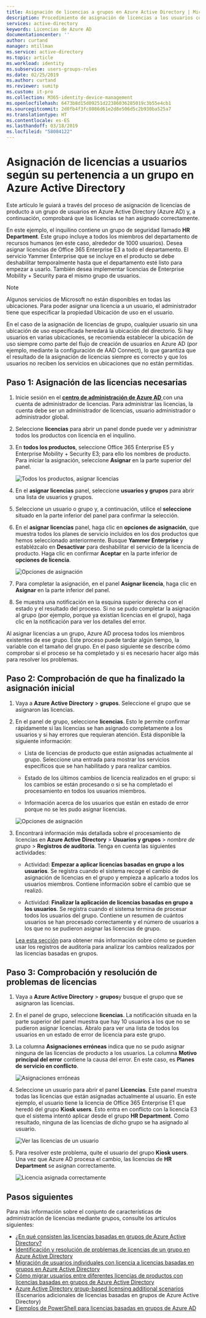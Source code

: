 ```yaml
---
title: Asignación de licencias a grupos en Azure Active Directory | Microsoft Docs
description: Procedimiento de asignación de licencias a los usuarios con las licencias de grupos de Azure Active Directory
services: active-directory
keywords: Licencias de Azure AD
documentationcenter: ''
author: curtand
manager: mtillman
ms.service: active-directory
ms.topic: article
ms.workload: identity
ms.subservice: users-groups-roles
ms.date: 02/25/2019
ms.author: curtand
ms.reviewer: sumitp
ms.custom: it-pro
ms.collection: M365-identity-device-management
ms.openlocfilehash: 6473b8d15d09251d22386036285019c3b55e4cb1
ms.sourcegitcommit: 2d0fb4f3fc8086d61e2d8e506d5c2b930ba525a7
ms.translationtype: HT
ms.contentlocale: es-ES
ms.lasthandoff: 03/18/2019
ms.locfileid: "58084122"
---
```

# <a name="assign-licenses-to-users-by-group-membership-in-azure-active-directory"></a>Asignación de licencias a usuarios según su pertenencia a un grupo en Azure Active Directory

Este artículo le guiará a través del proceso de asignación de licencias de producto a un grupo de usuarios en Azure Active Directory (Azure AD) y, a continuación, comprobará que las licencias se han asignado correctamente.

En este ejemplo, el inquilino contiene un grupo de seguridad llamado **HR Department**. Este grupo incluye a todos los miembros del departamento de recursos humanos (en este caso, alrededor de 1000 usuarios). Desea asignar licencias de Office 365 Enterprise E3 a todo el departamento. El servicio Yammer Enterprise que se incluye en el producto se debe deshabilitar temporalmente hasta que el departamento esté listo para empezar a usarlo. También desea implementar licencias de Enterprise Mobility + Security para el mismo grupo de usuarios.

> [!NOTE]
> Algunos servicios de Microsoft no están disponibles en todas las ubicaciones. Para poder asignar una licencia a un usuario, el administrador tiene que especificar la propiedad Ubicación de uso en el usuario.
> 
> En el caso de la asignación de licencias de grupo, cualquier usuario sin una ubicación de uso especificada heredará la ubicación del directorio. Si hay usuarios en varias ubicaciones, se recomienda establecer la ubicación de uso siempre como parte del flujo de creación de usuarios en Azure AD (por ejemplo, mediante la configuración de AAD Connect), lo que garantiza que el resultado de la asignación de licencias siempre es correcto y que los usuarios no reciben los servicios en ubicaciones que no están permitidas.

## <a name="step-1-assign-the-required-licenses"></a>Paso 1: Asignación de las licencias necesarias

1. Inicie sesión en el [ **centro de administración de Azure AD** ](https://aad.portal.azure.com) con una cuenta de administrador de licencias. Para administrar las licencias, la cuenta debe ser un administrador de licencias, usuario administrador o administrador global.

2. Seleccione **licencias** para abrir un panel donde puede ver y administrar todos los productos con licencia en el inquilino.

4. En **todos los productos**, seleccione Office 365 Enterprise E5 y Enterprise Mobility + Security E3; para ello los nombres de producto. Para iniciar la asignación, seleccione **Asignar** en la parte superior del panel.

   ![Todos los productos, asignar licencias](./media/licensing-groups-assign/all-products-assign.png)
  
5. En el **asignar licencias** panel, seleccione **usuarios y grupos** para abrir una lista de usuarios y grupos.

6. Seleccione un usuario o grupo y, a continuación, utilice el **seleccione** situado en la parte inferior del panel para confirmar la selección.

7. En el **asignar licencias** panel, haga clic en **opciones de asignación**, que muestra todos los planes de servicio incluidos en los dos productos que hemos seleccionado anteriormente. Busque **Yammer Enterprise** y establézcalo en **Desactivar** para deshabilitar el servicio de la licencia de producto. Haga clic en confirmar **Aceptar** en la parte inferior de **opciones de licencia**.

   ![Opciones de asignación](./media/licensing-groups-assign/assignment-options.png)
  
8. Para completar la asignación, en el panel **Asignar licencia**, haga clic en **Asignar** en la parte inferior del panel.

9. Se muestra una notificación en la esquina superior derecha con el estado y el resultado del proceso. Si no se pudo completar la asignación al grupo (por ejemplo, porque ya existían licencias en el grupo), haga clic en la notificación para ver los detalles del error.

Al asignar licencias a un grupo, Azure AD procesa todos los miembros existentes de ese grupo. Este proceso puede tardar algún tiempo, la variable con el tamaño del grupo. En el paso siguiente se describe cómo comprobar si el proceso se ha completado y si es necesario hacer algo más para resolver los problemas.

## <a name="step-2-verify-that-the-initial-assignment-has-finished"></a>Paso 2: Comprobación de que ha finalizado la asignación inicial

1. Vaya a **Azure Active Directory** > **grupos**. Seleccione el grupo que se asignaron las licencias.

2. En el panel de grupo, seleccione **licencias**. Esto le permite confirmar rápidamente si las licencias se han asignado completamente a los usuarios y si hay errores que requieran atención. Está disponible la siguiente información:

   - Lista de licencias de producto que están asignadas actualmente al grupo. Seleccione una entrada para mostrar los servicios específicos que se han habilitado y para realizar cambios.

   - Estado de los últimos cambios de licencia realizados en el grupo: si los cambios se están procesando o si se ha completado el procesamiento en todos los usuarios miembros.

   - Información acerca de los usuarios que están en estado de error porque no se les pudo asignar licencias.

   ![Opciones de asignación](./media/licensing-groups-assign/assignment-errors.png)

3. Encontrará información más detallada sobre el procesamiento de licencias en **Azure Active Directory** > **Usuarios y grupos** > *nombre de grupo* > **Registros de auditoría**. Tenga en cuenta las siguientes actividades:

   - Actividad: **Empezar a aplicar licencias basadas en grupo a los usuarios**. Se registra cuando el sistema recoge el cambio de asignación de licencias en el grupo y empieza a aplicarlo a todos los usuarios miembros. Contiene información sobre el cambio que se realizó.

   - Actividad: **Finalizar la aplicación de licencias basadas en grupo a los usuarios**. Se registra cuando el sistema termina de procesar todos los usuarios del grupo. Contiene un resumen de cuántos usuarios se han procesado correctamente y el número de usuarios a los que no se pudieron asignar las licencias de grupo.

   [Lea esta sección](licensing-group-advanced.md#use-audit-logs-to-monitor-group-based-licensing-activity) para obtener más información sobre cómo se pueden usar los registros de auditoría para analizar los cambios realizados por las licencias basadas en grupos.

## <a name="step-3-check-for-license-problems-and-resolve-them"></a>Paso 3: Comprobación y resolución de problemas de licencias

1. Vaya a **Azure Active Directory** > **grupos**y busque el grupo que se asignaron las licencias.
2. En el panel de grupo, seleccione **licencias**. La notificación situada en la parte superior del panel muestra que hay 10 usuarios a los que no se pudieron asignar licencias. Ábralo para ver una lista de todos los usuarios en un estado de error de licencia para este grupo.
3. La columna **Asignaciones erróneas** indica que no se pudo asignar ninguna de las licencias de producto a los usuarios. La columna **Motivo principal del error** contiene la causa del error. En este caso, es **Planes de servicio en conflicto**.

   ![Asignaciones erróneas](./media/licensing-groups-assign/failed-assignments.png)

4. Seleccione un usuario para abrir el panel **Licencias**. Este panel muestra todas las licencias que están asignadas actualmente al usuario. En este ejemplo, el usuario tiene la licencia de Office 365 Enterprise E1 que heredó del grupo **Kiosk users**. Esto entra en conflicto con la licencia E3 que el sistema intentó aplicar desde el grupo **HR Department**. Como resultado, ninguna de las licencias de dicho grupo se ha asignado al usuario.

   ![Ver las licencias de un usuario](./media/licensing-groups-assign/user-license-view.png)

5. Para resolver este problema, quite el usuario del grupo **Kiosk users**. Una vez que Azure AD procesa el cambio, las licencias de **HR Department** se asignan correctamente.

   ![Licencia asignada correctamente](./media/licensing-groups-assign/license-correctly-assigned.png)

## <a name="next-steps"></a>Pasos siguientes

Para más información sobre el conjunto de características de administración de licencias mediante grupos, consulte los artículos siguientes:

* [¿En qué consisten las licencias basadas en grupos de Azure Active Directory?](../fundamentals/active-directory-licensing-whatis-azure-portal.md)
* [Identificación y resolución de problemas de licencias de un grupo en Azure Active Directory](licensing-groups-resolve-problems.md)
* [Migración de usuarios individuales con licencia a licencias basadas en grupos en Azure Active Directory](licensing-groups-migrate-users.md)
* [Cómo migrar usuarios entre diferentes licencias de productos con licencias basadas en grupos de Azure Active Directory](licensing-groups-change-licenses.md)
* [Azure Active Directory group-based licensing additional scenarios](../active-directory-licensing-group-advanced.md) (Escenarios adicionales de licencias basadas en grupos de Azure Active Directory)
* [Ejemplos de PowerShell para licencias basadas en grupos de Azure AD](licensing-ps-examples.md)
